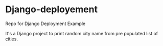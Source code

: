 # Django-deployement
Repo for Django Deployment Example

It's a Django project to print random city name from pre populated list of cities. 
